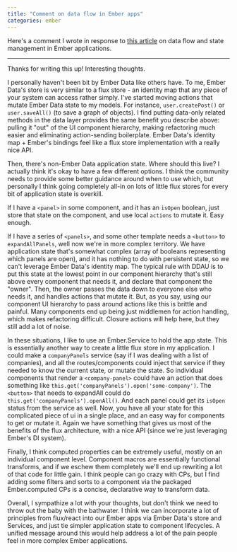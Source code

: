 ```yaml
---
title: "Comment on data flow in Ember apps"
categories: ember
---
```


Here's a comment I wrote in response to [this article](http://www.thesoftwaresimpleton.com/blog/2015/03/13/ember-reflux/) on data flow and state management in Ember applications.

---

Thanks for writing this up! Interesting thoughts.

I personally haven't been bit by Ember Data like others have. To me, Ember Data's store is very similar to a flux store - an identity map that any piece of your system can access rather simply. I've started moving actions that mutate Ember Data state to my models. For instance, `user.createPost()` or `user.saveAll()` (to save a graph of objects). I find putting data-only related methods in the data layer provides the same benefit you describe above: pulling it "out" of the UI component hierarchy, making refactoring much easier and eliminating action-sending boilerplate. Ember Data's identity map + Ember's bindings feel like a flux store implementation with a really nice API.

Then, there's non-Ember Data application state. Where should this live? I actually think it's okay to have a few different options. I think the community needs to provide some better guidance around when to use which, but personally I think going completely all-in on lots of little flux stores for every bit of application state is overkill.

If I have a `<panel>` in some component, and it has an `isOpen` boolean, just store that state on the component, and use local `actions` to mutate it. Easy enough.

If I have a series of `<panels>`, and some other template needs a `<button>` to `expandAllPanels`, well now we're in more complex territory. We have application state that's somewhat complex (array of booleans representing which panels are open), and it has nothing to do with persistent state, so we can't leverage Ember Data's identity map. The typical rule with DDAU is to put this state at the lowest point in our component hierarchy that's still above every component that needs it, and declare that component the "owner". Then, the owner passes the data down to everyone else who needs it, and handles actions that mutate it. But, as you say, using our component UI hierarchy to pass around actions like this is brittle and painful. Many components end up being just middlemen for action handling, which makes refactoring difficult. Closure actions will help here, but they still add a lot of noise.

In these situations, I like to use an Ember.Service to hold the app state. This is essentially another way to create a little flux store in my application. I could make a `companyPanels` service (say if I was dealing with a list of companies), and all the routes/components could inject that service if they needed to know the current state, or mutate the state. So individual components that render a `<company-panel>` could have an action that does something like `this.get('companyPanels').open('some-company')`. The `<button>` that needs to expandAll could do `this.get('companyPanels').openAll()`. And each panel could get its `isOpen` status from the service as well. Now, you have all your state for this complicated piece of ui in a single place, and an easy way for components to get or mutate it. Again we have something that gives us most of the benefits of the flux architecture, with a nice API (since we're just leveraging Ember's DI system).

Finally, I think computed properties can be extremely useful, mostly on an individual component level. Component macros are essentially functional transforms, and if we eschew them completely we'll end up rewriting a lot of that code for little gain. I think people can go crazy with CPs, but I find adding some filters and sorts to a component via the packaged Ember.computed CPs is a concise, declarative way to transform data.

Overall, I sympathize a lot with your thoughts, but don't think we need to throw out the baby with the bathwater. I think we can incorporate a lot of principles from flux/react into our Ember apps via Ember Data's store and Services, and just tie simpler application state to component lifecycles. A unified message around this would help address a lot of the pain people feel in more complex Ember applications.
